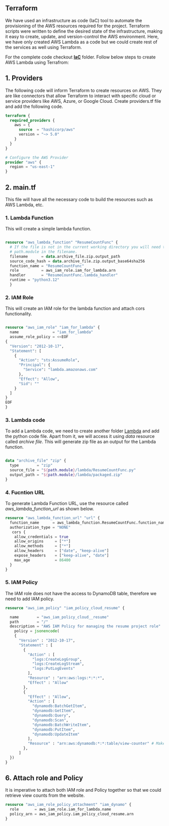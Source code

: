 ## Terraform

We have used an infrastructure as code (IaC) tool to automate the provisioning of the AWS resources required for the project. Terraform scripts were written to define the desired state of the infrastructure, making it easy to create, update, and version-control the AWS environment. Here, we have only created AWS Lambda as a code but we could create rest of the services as well using Terraform. 

For the complete code checkout **[IaC](/cloud-resume-challenge/IaC/)** folder. Follow below steps to create AWS Lambda using Terrafrom:

## 1. Providers 

The following code will inform Terraform to create resources on AWS. They are like connectors that allow Terraform to interact with specific cloud or service providers like AWS, Azure, or Google Cloud. Create providers.tf file and add the following code.

```tf
terraform {
  required_providers {
    aws = {
      source  = "hashicorp/aws"
      version = "~> 5.0"
    }
  }
}

# Configure the AWS Provider
provider "aws" {
  region = "us-east-1"
}

```

## 2.  main.tf

This file will have all the necessary code to build the resources such as AWS Lambda, etc. 

### 1. Lambda Function

This will create a simple lambda function.

```tf

resource "aws_lambda_function" "ResumeCountFunc" {
  # If the file is not in the current working directory you will need to include a
  # path.module in the filename.
  filename      = data.archive_file.zip.output_path
  source_code_hash = data.archive_file.zip.output_base64sha256
  function_name = "ResumeCountFunc"
  role          = aws_iam_role.iam_for_lambda.arn
  handler       = "ResumeCountFunc.lambda_handler"
  runtime = "python3.12"
  }
```

### 2. IAM Role

This will create an IAM role for the lambda function and attach cors functionality.

```tf

resource "aws_iam_role" "iam_for_lambda" {
  name               = "iam_for_lambda"
  assume_role_policy = <<EOF
{
  "Version": "2012-10-17",
  "Statement": [
    {
      "Action": "sts:AssumeRole",
      "Principal": {
        "Service": "lambda.amazonaws.com"
      },
      "Effect": "Allow",
      "Sid": ""
    }
  ]
}
EOF
}

```

### 3. Lambda code

To add a Lambda code, we need to create another folder [Lambda](/cloud-resume-challenge/IaC/lambda/ResumeCountFunc.py) and add the python code file. Apart from it, we will access it using *data* resource called *archive file*. This will generate zip file as an output for the Lambda function. 

```tf

data "archive_file" "zip" {
  type        = "zip"
  source_file = "${path.module}/lambda/ResumeCountFunc.py"
  output_path = "${path.module}/lambda/packaged.zip"
}

```

### 4. Fucntion URL

To generate Lambda Function URL, use the resource called *aws_lambda_function_url* as shown below.

```tf
resource "aws_lambda_function_url" "url" {
  function_name      = aws_lambda_function.ResumeCountFunc.function_name
  authorization_type = "NONE"
   cors {
    allow_credentials = true
    allow_origins     = ["*"]
    allow_methods     = ["*"]
    allow_headers     = ["date", "keep-alive"]
    expose_headers    = ["keep-alive", "date"]
    max_age           = 86400
  }
}

```

### 5. IAM Policy

The IAM role does not have the access to DynamoDB table, therefore we need to add IAM policy.

```tf
resource "aws_iam_policy" "iam_policy_cloud_resume" {

  name        = "aws_iam_policy_cloud__resume"
  path        = "/"
  description = "AWS IAM Policy for managing the resume project role"
    policy = jsonencode(
    {
      "Version" : "2012-10-17",
      "Statement" : [
        {
          "Action" : [
            "logs:CreateLogGroup",
            "logs:CreateLogStream",
            "logs:PutLogEvents"
          ],
          "Resource" : "arn:aws:logs:*:*:*",
          "Effect" : "Allow"
        },
        {
          "Effect" : "Allow",
          "Action" : [
            "dynamodb:BatchGetItem",
            "dynamodb:GetItem",
            "dynamodb:Query",
            "dynamodb:Scan",
            "dynamodb:BatchWriteItem",
            "dynamodb:PutItem",
            "dynamodb:UpdateItem"
          ],
          "Resource" : "arn:aws:dynamodb:*:*:table/view-counter" # Make sure to add your Dynamodb table name here
        },
      ]
  })
}

```

## 6. Attach role and Policy

It is imperative to attach both IAM role and Policy together so that we could retrieve view counts from the website.

```tf
resource "aws_iam_role_policy_attachment" "iam_dynamo" {
  role       = aws_iam_role.iam_for_lambda.name
  policy_arn = aws_iam_policy.iam_policy_cloud_resume.arn
}

```